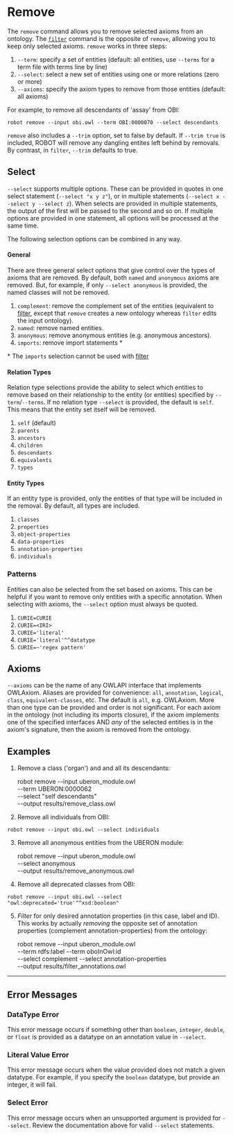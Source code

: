 # Remove

The `remove` command allows you to remove selected axioms from an ontology. The [`filter`](/filter) command is the opposite of `remove`, allowing you to keep only selected axioms. `remove` works in three steps:

1. `--term`: specify a set of entities (default: all entities, use `--terms` for a term file with terms line by line)
2. `--select`: select a new set of entities using one or more relations (zero or more)
3. `--axioms`: specify the axiom types to remove from those entities (default: all axioms)

For example, to remove all descendants of 'assay' from OBI:

```
robot remove --input obi.owl --term OBI:0000070 --select descendants
```

`remove` also includes a `--trim` option, set to false by default. If `--trim true` is included, ROBOT will remove any dangling entites left behind by removals. By contrast, in `filter`, `--trim` defaults to true.

## Select

`--select` supports multiple options. These can be provided in quotes in one select statement (`--select "x y z"`), or in multiple statements (`--select x --select y --select z`). When selects are provided in multiple statements, the output of the first will be passed to the second and so on. If multiple options are provided in one statement, all options will be processed at the same time.

The following selection options can be combined in any way.

#### General

There are three general select options that give control over the types of axioms that are removed. By default, both `named` and `anonymous` axioms are removed. But, for example, if only `--select anonymous` is provided, the named classes will not be removed.

1. `complement`: remove the complement set of the entities (equivalent to [filter](/filter), except that `remove` creates a new ontology whereas `filter` edits the input ontology).
2. `named`: remove named entities.
3. `anonymous`: remove anonymous entities (e.g. anonymous ancestors).
4. `imports`: remove import statements *

\* The `imports` selection cannot be used with [filter](/filter)

#### Relation Types

Relation type selections provide the ability to select which entities to remove based on their relationship to the entity (or entities) specified by `--term`/`--terms`. If no relation type `--select` is provided, the default is `self`. This means that the entity set itself will be removed.

1. `self` (default)
2. `parents`
3. `ancestors`
4. `children`
5. `descendants`
6. `equivalents`
7. `types`

#### Entity Types

If an entity type is provided, only the entities of that type will be included in the removal. By default, all types are included.

1. `classes`
2. `properties`
3. `object-properties`
4. `data-properties`
5. `annotation-properties`
6. `individuals`

### Patterns

Entities can also be selected from the set based on axioms. This can be helpful if you want to remove only entities with a specific annotation. When selecting with axioms, the `--select` option must always be quoted.

1. `CURIE=CURIE`
2. `CURIE=<IRI>`
3. `CURIE='literal'`
4. `CURIE='literal'^^datatype`
5. `CURIE=~'regex pattern'`

## Axioms

`--axioms` can be the name of any OWLAPI interface that implements OWLAxiom. Aliases are provided for convenience: `all`, `annotation`, `logical`, `class`, `equivalent-classes`, etc. The default is `all`, e.g. OWLAxiom. More than one type can be provided and order is not significant. For each axiom in the ontology (not including its imports closure), if the axiom implements one of the specified interfaces AND *any* of the selected entities is in the axiom's signature, then the axiom is removed from the ontology.

## Examples

1. Remove a class ('organ') and and all its descendants:

    robot remove --input uberon_module.owl\
     --term UBERON:0000062\
     --select "self descendants"\
     --output results/remove_class.owl


2. Remove all individuals from OBI:

```
robot remove --input obi.owl --select individuals
```

3. Remove all anonymous entities from the UBERON module:

    robot remove --input uberon_module.owl\
     --select anonymous\
     --output results/remove_anonymous.owl

4. Remove all deprecated classes from OBI:

```
robot remove --input obi.owl --select "owl:deprecated='true'^^xsd:boolean"
```

5. *Filter* for only desired annotation properties (in this case, label and ID). This works by actually *removing* the opposite set of annotation properties (complement annotation-properties) from the ontology:

    robot remove --input uberon_module.owl\
      --term rdfs:label --term oboInOwl:id\
      --select complement --select annotation-properties\
      --output results/filter_annotations.owl

---

## Error Messages

### DataType Error

This error message occurs if something other than `boolean`, `integer`, `double`, or `float` is provided as a datatype on an annotation value in `--select`.

### Literal Value Error

This error message occurs when the value provided does not match a given datatype. For example, if you specify the `boolean` datatype, but provide an integer, it will fail.

### Select Error

This error message occurs when an unsupported argument is provided for `--select`. Review the documentation above for valid `--select` statements.